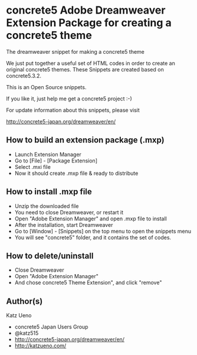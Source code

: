 concrete5 Adobe Dreamweaver Extension Package for creating a concrete5 theme
=====================

The dreamweaver snippet for making a concrete5 theme

We just put together a useful set of HTML codes in order to create an original concrete5 themes. These Snippets are created based on concrete5.3.2.

This is an Open Source snippets.

If you like it, just help me get a concrete5 project :-)

For update information about this snippets, please visit

http://concrete5-japan.org/dreamweaver/en/

How to build an extension package (.mxp)
--------------------------------------------------
- Launch Extension Manager
- Go to [File] - [Package Extension]
- Select .mxi file
- Now it should create .mxp file & ready to distribute

How to install .mxp file
--------------------------------------------------

- Unzip the downloaded file
- You need to close Dreamweaver, or restart it
- Open "Adobe Extension Manager" and open .mxp file to install
- After the installation, start Dreamweaver
- Go to [Window] - [Snippets] on the top menu to open the snippets menu
- You will see "concrete5" folder, and it contains the set of codes.

How to delete/uninstall
--------------------------------------------------

- Close Dreamweaver
- Open "Adobe Extension Manager"
- And chose concrete5 Theme Extension", and click "remove"



Author(s)
--------------------------------------------------
Katz Ueno
- concrete5 Japan Users Group
- @katz515
- http://concrete5-japan.org/dreamweaver/en/
- http://katzueno.com/

